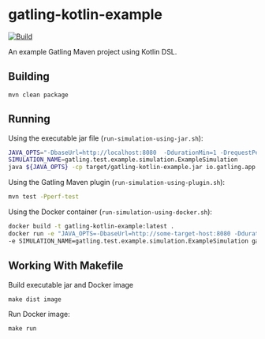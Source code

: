 # gatling-kotlin-example

[![Build](https://github.com/jecklgamis/gatling-kotlin-example/actions/workflows/build.yml/badge.svg)](https://github.com/jecklgamis/gatling-kotlin-example/actions/workflows/build.yml)

An example Gatling Maven project using Kotlin DSL.

## Building

```
mvn clean package
```

## Running

Using the executable jar file (`run-simulation-using-jar.sh`):

```bash
JAVA_OPTS="-DbaseUrl=http://localhost:8080  -DdurationMin=1 -DrequestPerSecond=10"
SIMULATION_NAME=gatling.test.example.simulation.ExampleSimulation
java ${JAVA_OPTS} -cp target/gatling-kotlin-example.jar io.gatling.app.Gatling -s "${SIMULATION_NAME}"
```

Using the Gatling Maven plugin (`run-simulation-using-plugin.sh`):

```bash
mvn test -Pperf-test
```

Using the Docker container (`run-simulation-using-docker.sh`):

```bash
docker build -t gatling-kotlin-example:latest .
docker run -e "JAVA_OPTS=-DbaseUrl=http://some-target-host:8080 -DdurationMin=1 -DrequestPerSecond=10" \
-e SIMULATION_NAME=gatling.test.example.simulation.ExampleSimulation gatling-kotlin-example:latest
```

## Working With Makefile

Build executable jar and Docker image

```
make dist image
```

Run Docker image:

```
make run
```

